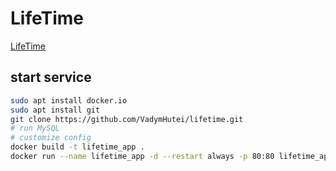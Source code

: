 # LifeTime
[LifeTime](http://lifetime.hutei.net/)

## start service
```bash
sudo apt install docker.io
sudo apt install git
git clone https://github.com/VadymHutei/lifetime.git
# run MySQL
# customize config
docker build -t lifetime_app .
docker run --name lifetime_app -d --restart always -p 80:80 lifetime_app
```

